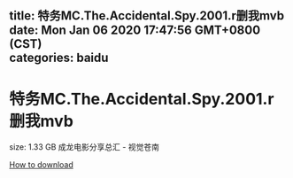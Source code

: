 
title: 特务MC.The.Accidental.Spy.2001.r删我mvb
date: Mon Jan 06 2020 17:47:56 GMT+0800 (CST)    
categories: baidu
---

# 特务MC.The.Accidental.Spy.2001.r删我mvb
size: 1.33 GB
 成龙电影分享总汇 - 视觉苍南
 

[How to download](https://bpcam.bemobtrk.com/go/2ceec3aa-1ca2-46d6-b9ff-aaa5c184517c?jno=909)